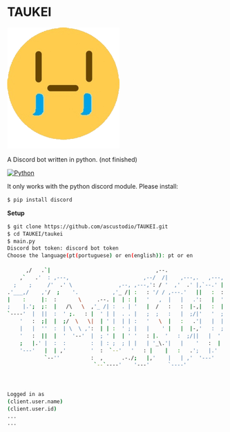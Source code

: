 
# TAUKEI 
<img src="taukei.png">


A Discord bot written in python. (not finished)

[![Python](https://img.shields.io/badge/python-3.5.4-blue.svg)](https://www.python.org)

It only works with the python discord module. Please install:

```bash
$ pip install discord
```

**Setup**

```bash
$ git clone https://github.com/ascustodio/TAUKEI.git
$ cd TAUKEI/taukei
$ main.py
Discord bot token: discord bot token
Choose the language(pt(portuguese) or en(english)): pt or en

      ,/   .`|                                  ,--.
    ,`   .'  : ,---,                        ,--/  /|    ,---,.   ,---,
  ;    ;     /'  .' \               ,--, ,---,': / '  ,'  .' |,`--.' |
.'___,/    ,'/  ;    '.           ,'_ /| :   : '/ / ,---.'   ||   :  :
|    :     |:  :       \     .--. |  | : |   '   ,  |   |   .':   |  '
;    |.';  ;:  |   /\   \  ,'_ /| :  . | '   |  /   :   :  |-,|   :  |
`----'  |  ||  :  ' ;.   : |  ' | |  . . |   ;  ;   :   |  ;/|'   '  ;
    '   :  ;|  |  ;/  \   \|  | ' |  | | :   '   \  |   :   .'|   |  |
    |   |  ''  :  | \  \ ,':  | | :  ' ; |   |    ' |   |  |-,'   :  ;
    '   :  ||  |  '  '--'  |  ; ' |  | ' '   : |.  '   :  ;/||   |  '
    ;   |.' |  :  :        :  | : ;  ; | |   | '_\.'|   |    '   :  |
    '---'   |  | ,'        '  :  `--'   '   : |    |   :   .';   |.'
            `--''          :  ,      .-./;   |,'    |   | ,'  '---'
                            `--`----'    '---'      `----'



Logged in as
(client.user.name)
(client.user.id)
...
...
```

